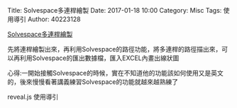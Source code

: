 Title: Solvespace多連桿繪製
Date: 2017-01-18 10:00
Category: Misc
Tags: 使用導引
Author: 40223128


[Solvespace多連桿繪製](https://vimeo.com/199262769)


<!-- PELICAN_END_SUMMARY -->
先將連桿繪製出來，再利用Solvespace的路徑功能，將多連桿的路徑描出來，可以再利用Solvespace的匯出數據檔，匯入EXCEL內畫出線狀圖

心得:一開始接觸Solvespace的時候，實在不知道他的功能該如何使用又是英文的，後來慢慢看著講義練習Solvespace的功能就越來越熟練了





reveal.js 使用導引




